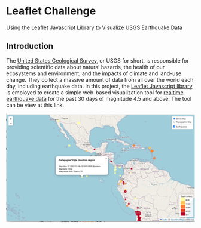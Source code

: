# Leaflet Challenge
Using the Leaflet Javascript Library to Visualize USGS Earthquake Data

## Introduction
The [United States Geological Survey](https://www.usgs.gov/), or USGS for short, is responsible for providing scientific data about natural hazards, the health of our ecosystems and environment, and the impacts of climate and land-use change. They collect a massive amount of data from all over the world each day, including earthquake data. In this project, the [Leaflet Javascript library](https://leafletjs.com/) is employed to create a simple web-based visualization tool for [realtime earthquake data](https://earthquake.usgs.gov/earthquakes/feed/v1.0/geojson.php) for the past 30 days of magnitude 4.5 and above. The tool can be view at this link.

![Leaflet Map](leaflet01.png) 


